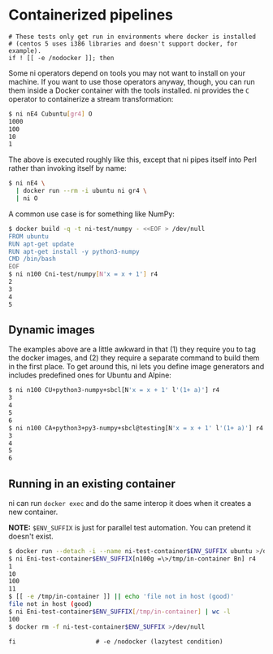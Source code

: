 # Containerized pipelines
```lazytest
# These tests only get run in environments where docker is installed
# (centos 5 uses i386 libraries and doesn't support docker, for example).
if ! [[ -e /nodocker ]]; then
```

Some ni operators depend on tools you may not want to install on your machine.
If you want to use those operators anyway, though, you can run them inside a
Docker container with the tools installed. ni provides the `C` operator to
containerize a stream transformation:

```bash
$ ni nE4 Cubuntu[gr4] O
1000
100
10
1
```

The above is executed roughly like this, except that ni pipes itself into Perl
rather than invoking itself by name:

```sh
$ ni nE4 \
  | docker run --rm -i ubuntu ni gr4 \
  | ni O
```

A common use case is for something like NumPy:

```bash
$ docker build -q -t ni-test/numpy - <<EOF > /dev/null
FROM ubuntu
RUN apt-get update
RUN apt-get install -y python3-numpy
CMD /bin/bash
EOF
$ ni n100 Cni-test/numpy[N'x = x + 1'] r4
2
3
4
5
```

## Dynamic images
The examples above are a little awkward in that (1) they require you to tag the
docker images, and (2) they require a separate command to build them in the
first place. To get around this, ni lets you define image generators and
includes predefined ones for Ubuntu and Alpine:

```bash
$ ni n100 CU+python3-numpy+sbcl[N'x = x + 1' l'(1+ a)'] r4
3
4
5
6
$ ni n100 CA+python3+py3-numpy+sbcl@testing[N'x = x + 1' l'(1+ a)'] r4
3
4
5
6
```

## Running in an existing container
ni can run `docker exec` and do the same interop it does when it creates a new
container.

**NOTE:** `$ENV_SUFFIX` is just for parallel test automation. You can pretend it
doesn't exist.

```bash
$ docker run --detach -i --name ni-test-container$ENV_SUFFIX ubuntu >/dev/null
$ ni Eni-test-container$ENV_SUFFIX[n100g =\>/tmp/in-container Bn] r4
1
10
100
11
$ [[ -e /tmp/in-container ]] || echo 'file not in host (good)'
file not in host (good)
$ ni Eni-test-container$ENV_SUFFIX[/tmp/in-container] | wc -l
100
$ docker rm -f ni-test-container$ENV_SUFFIX >/dev/null
```

```lazytest
fi                      # -e /nodocker (lazytest condition)
```
